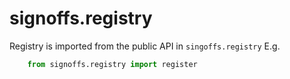 # signoffs.registry

Registry is imported from the public API in `singoffs.registry`
E.g.
```python
    from signoffs.registry import register
```

```{autodoc2-object} signoffs.registry
```
